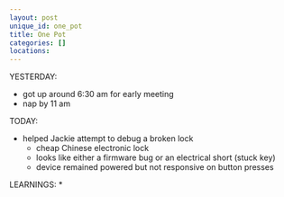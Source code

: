 ```yaml
---
layout: post
unique_id: one_pot
title: One Pot
categories: []
locations: 
---
```


YESTERDAY:
* got up around 6:30 am for early meeting
* nap by 11 am

TODAY:
* helped Jackie attempt to debug a broken lock
  * cheap Chinese electronic lock
  * looks like either a firmware bug or an electrical short (stuck key)
  * device remained powered but not responsive on button presses

LEARNINGS:
* 
